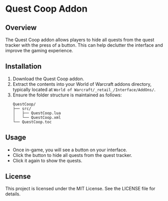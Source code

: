# Quest Coop Addon

## Overview
The Quest Coop addon allows players to hide all quests from the quest tracker with the press of a button. This can help declutter the interface and improve the gaming experience.

## Installation
1. Download the Quest Coop addon.
2. Extract the contents into your World of Warcraft addons directory, typically located at `World of Warcraft/_retail_/Interface/AddOns/`.
3. Ensure the folder structure is maintained as follows:
   ```
   QuestCoop/
   ├── src/
   │   ├── QuestCoop.lua
   │   └── QuestCoop.xml
   └── QuestCoop.toc
   ```

## Usage
- Once in-game, you will see a button on your interface.
- Click the button to hide all quests from the quest tracker.
- Click it again to show the quests.

## License
This project is licensed under the MIT License. See the LICENSE file for details.